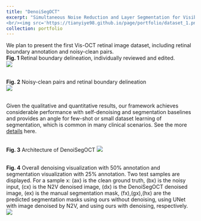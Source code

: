 ```yaml
---
title: "DenoiSegOCT"
excerpt: "Simultaneous Noise Reduction and Layer Segmentation for Visible Light Optical Coherence Tomography in Human Retina 
<br/><img src='https://tianyiye98.github.io/page/portfolio/dataset_1.png'>"
collection: portfolio
---
```

We plan to present the first Vis-OCT retinal image dataset, including retinal boundary annotation and noisy-clean pairs.
<br/>**Fig. 1** Retinal boundary delineation, individually reviewed and edited. 
<br/><img src='https://tianyiye98.github.io/page/portfolio/Dataset.png'>

<br/>**Fig. 2** Noisy-clean pairs and retinal boundary delineation
<br/><img src='https://tianyiye98.github.io/page/portfolio/dataset_1.png'>


<br/>Given the qualitative and quantitative results, our framework achieves considerable performance with self-denoising and segmentation baselines and provides an angle for few-shot or small dataset learning of segmentation, which is common in many clinical scenarios. See the more [details](https://tianyiye98.github.io/page/files/DenoiSegOCT_bioRxiv_1.pdf) here.


<br/>**Fig. 3** Architecture of DenoiSegOCT
<img src='https://tianyiye98.github.io/page/portfolio/Archi.jpg'>


<br/> **Fig. 4** Overall denoising visualization with 50% annotation and segmentation visualization with 25% annotation. Two test samples are displayed. For a sample x: (ax) is the clean ground truth, (bx) is the noisy input, (cx) is the N2V denoised image, (dx) is the DenoiSegOCT denoised image, (ex) is the manual segmentation mask, (fx),(gx),(hx) are the predicted segmentation masks using ours without denoising, using UNet with image denoised by N2V, and using ours with denoising, respectively.
<br/><img src='https://tianyiye98.github.io/page/portfolio/visualization_1.png'>




